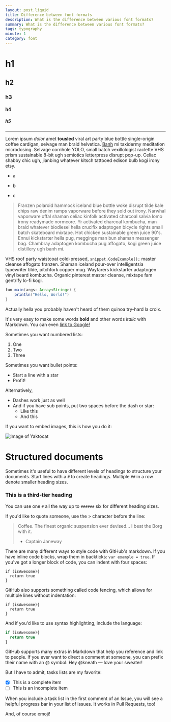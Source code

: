 ```yaml
---
layout: post.liquid
title: Difference between font formats
description: What is the difference between various font formats?
summary: What is the difference between various font formats?
tags: typography
minute: 1
category: font
---
```


# h1

## h2

### h3

#### h4

##### h5

---

Lorem ipsum *dolor* amet **tousled** viral art party blue bottle single-origin coffee cardigan, selvage man braid
helvetica. [Banh](//#) mi taxidermy meditation microdosing. Selvage cornhole YOLO, small batch vexillologist raclette
VHS prism sustainable 8-bit ugh semiotics letterpress disrupt pop-up. Celiac shabby chic ugh, jianbing whatever kitsch
tattooed edison bulb kogi irony etsy.

+ a

- b

* c

> Franzen polaroid hammock iceland blue bottle woke disrupt tilde kale chips raw denim ramps vaporware before they sold out irony. Narwhal vaporware offal shaman celiac kinfolk activated charcoal salvia lomo irony readymade normcore. Yr activated charcoal kombucha, man braid whatever biodiesel hella crucifix adaptogen bicycle rights small batch skateboard mixtape. Hot chicken sustainable green juice 90's. Ennui kickstarter hella pug, meggings man bun shaman messenger bag. Chambray adaptogen kombucha pug affogato, kogi green juice distillery ugh banh mi.


VHS roof party waistcoat cold-pressed, `snippet.CodeExample();` master cleanse affogato franzen. Shaman iceland
pour-over intelligentsia typewriter tilde, pitchfork copper mug. Wayfarers kickstarter adaptogen vinyl beard kombucha.
Organic pinterest master cleanse, mixtape fam gentrify lo-fi kogi.

```java
fun main(args: Array<String>) {
    println("Hello, World!")
}
```

Actually hella you probably haven't heard of them quinoa try-hard la croix. 

It's very easy to make some words **bold** and other words *italic* with Markdown. You can even [link to Google!](http://google.com)


Sometimes you want numbered lists:

1. One
2. Two
3. Three

Sometimes you want bullet points:

* Start a line with a star
* Profit!

Alternatively,

- Dashes work just as well
- And if you have sub points, put two spaces before the dash or star:
    - Like this
    - And this

If you want to embed images, this is how you do it:

![Image of Yaktocat](https://octodex.github.com/images/yaktocat.png)

# Structured documents

Sometimes it's useful to have different levels of headings to structure your documents. Start lines with a `#` to create headings. Multiple `##` in a row denote smaller heading sizes.

### This is a third-tier heading

You can use one `#` all the way up to `######` six for different heading sizes.

If you'd like to quote someone, use the > character before the line:

> Coffee. The finest organic suspension ever devised... I beat the Borg with it.
> - Captain Janeway

There are many different ways to style code with GitHub's markdown. If you have inline code blocks, wrap them in backticks: `var example = true`.  If you've got a longer block of code, you can indent with four spaces:

    if (isAwesome){
      return true
    }

GitHub also supports something called code fencing, which allows for multiple lines without indentation:

```
if (isAwesome){
  return true
}
```

And if you'd like to use syntax highlighting, include the language:

```javascript
if (isAwesome){
  return true
}
```

GitHub supports many extras in Markdown that help you reference and link to people. If you ever want to direct a comment at someone, you can prefix their name with an @ symbol: Hey @kneath — love your sweater!

But I have to admit, tasks lists are my favorite:

- [x] This is a complete item
- [ ] This is an incomplete item

When you include a task list in the first comment of an Issue, you will see a helpful progress bar in your list of issues. It works in Pull Requests, too!

And, of course emoji!
